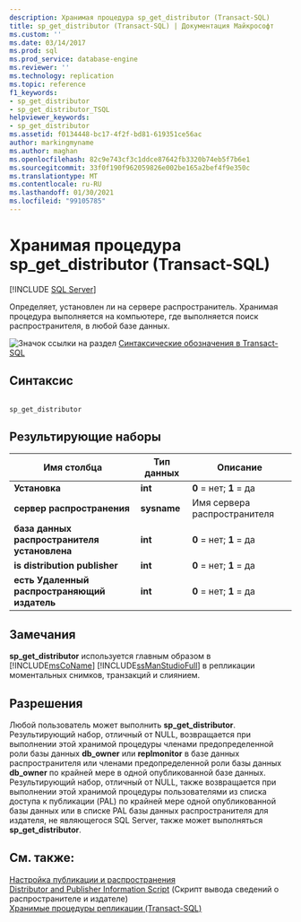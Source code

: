 ```yaml
---
description: Хранимая процедура sp_get_distributor (Transact-SQL)
title: sp_get_distributor (Transact-SQL) | Документация Майкрософт
ms.custom: ''
ms.date: 03/14/2017
ms.prod: sql
ms.prod_service: database-engine
ms.reviewer: ''
ms.technology: replication
ms.topic: reference
f1_keywords:
- sp_get_distributor
- sp_get_distributor_TSQL
helpviewer_keywords:
- sp_get_distributor
ms.assetid: f0134448-bc17-4f2f-bd81-619351ce56ac
author: markingmyname
ms.author: maghan
ms.openlocfilehash: 82c9e743cf3c1ddce87642fb3320b74eb5f7b6e1
ms.sourcegitcommit: 33f0f190f962059826e002be165a2bef4f9e350c
ms.translationtype: MT
ms.contentlocale: ru-RU
ms.lasthandoff: 01/30/2021
ms.locfileid: "99105785"
---
```

# <a name="sp_get_distributor-transact-sql"></a>Хранимая процедура sp_get_distributor (Transact-SQL)
[!INCLUDE [SQL Server](../../includes/applies-to-version/sqlserver.md)]

  Определяет, установлен ли на сервере распространитель. Хранимая процедура выполняется на компьютере, где выполняется поиск распространителя, в любой базе данных.  
  
 ![Значок ссылки на раздел](../../database-engine/configure-windows/media/topic-link.gif "Значок ссылки на раздел") [Синтаксические обозначения в Transact-SQL](../../t-sql/language-elements/transact-sql-syntax-conventions-transact-sql.md)  
  
## <a name="syntax"></a>Синтаксис  
  
```  
  
sp_get_distributor   
```  
  
## <a name="result-sets"></a>Результирующие наборы  
  
|Имя столбца|Тип данных|Описание|  
|-----------------|---------------|-----------------|  
|**Установка**|**int**|**0** = нет; **1** = да|  
|**сервер распространения**|**sysname**|Имя сервера распространителя|  
|**база данных распространителя установлена**|**int**|**0** = нет; **1** = да|  
|**is distribution publisher**|**int**|**0** = нет; **1** = да|  
|**есть Удаленный распространяющий издатель**|**int**|**0** = нет; **1** = да|  
  
## <a name="remarks"></a>Замечания  
 **sp_get_distributor** используется главным образом в [!INCLUDE[msCoName](../../includes/msconame-md.md)] [!INCLUDE[ssManStudioFull](../../includes/ssmanstudiofull-md.md)] в репликации моментальных снимков, транзакций и слиянием.  
  
## <a name="permissions"></a>Разрешения  
 Любой пользователь может выполнить **sp_get_distributor**. Результирующий набор, отличный от NULL, возвращается при выполнении этой хранимой процедуры членами предопределенной роли базы данных **db_owner** или **replmonitor** в базе данных распространителя или членами предопределенной роли базы данных **db_owner** по крайней мере в одной опубликованной базе данных. Результирующий набор, отличный от NULL, также возвращается при выполнении этой хранимой процедуры пользователями из списка доступа к публикации (PAL) по крайней мере одной опубликованной базы данных или в списке PAL базы данных распространителя для издателя, не являющегося SQL Server, также может выполняться **sp_get_distributor**.  
  
## <a name="see-also"></a>См. также:  
 [Настройка публикации и распространения](../../relational-databases/replication/configure-publishing-and-distribution.md)   
 [Distributor and Publisher Information Script](../../relational-databases/replication/administration/distributor-and-publisher-information-script.md)  (Скрипт вывода сведений о распространителе и издателе)  
 [Хранимые процедуры репликации (Transact-SQL)](../../relational-databases/system-stored-procedures/replication-stored-procedures-transact-sql.md)  
  
  
